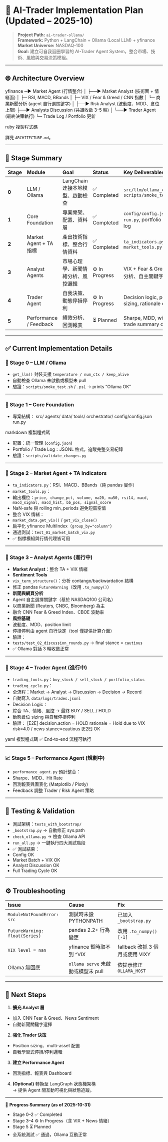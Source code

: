 # 🧠 AI-Trader Implementation Plan (Updated – 2025-10)

> **Project Path:** `ai-trader-ollama/`  
> **Framework:** Python + LangChain + Ollama (Local LLM) + yfinance  
> **Market Universe:** NASDAQ-100  
> **Goal:** 建立可自我迴圈學習的 AI-Trader Agent System，整合市場、技術、風險與交易決策模組。

---

## 🌐 Architecture Overview

yfinance ─► Market Agent (行情整合)
│
├──► Market Analyst (技術面 + 情緒面)
│ ├─ RSI, MACD, BBands
│ ├─ VIX / Fear & Greed / CNN 指數
│ └─ 商業新聞分析 (agent 自行選關鍵字)
│
├──► Risk Analyst (波動度、MDD、倉位上限)
├──► Analysts Discussion (共識收斂 3–5 輪)
│
└──► Trader Agent (最終決策執行)
└─ Trade Log / Portfolio 更新

ruby
複製程式碼

詳見 `ARCHITECTURE.md`。

---

## 🧩 Stage Summary

| Stage | Module | Goal | Status | Key Deliverables |
|:------|:--------|:------|:---------|:----------------|
| **0** | LLM / Ollama | LangChain 連接本地模型、啟動檢查 | ✅ Completed | `src/llm/ollama_client.py`, `scripts/smoke_test.sh` |
| **1** | Core Foundation | 專案骨架、配置、資料層 | ✅ Completed | `config/config.json`, `run.py`, portfolio / trade log |
| **2** | Market Agent + TA 指標 | 產出技術指標、整合行情資料 | ✅ Completed | `ta_indicators.py`, `market_tools.py` |
| **3** | Analyst Agents | 市場心理學、新聞情緒分析、風控邏輯 | ⚙️ In Progress | VIX + Fear & Greed + 新聞分析、自主關鍵字選擇 |
| **4** | Trader Agent | 自我決策、動態停損停利 | ⚙️ In Progress | Decision logic, position sizing, rationale output |
| **5** | Performance / Feedback | 績效分析、回測報表 | ⏳ Planned | Sharpe, MDD, win-rate, trade summary dashboard |

---

## ✅ Current Implementation Details

### 📘 Stage 0 – LLM / Ollama
- `get_llm()` 封裝支援 `temperature / num_ctx / keep_alive`
- 自動檢查 Ollama 未啟動或模型未 pull
- 驗證：`scripts/smoke_test.sh` / `.ps1` → prints “Ollama OK”

---

### 📗 Stage 1 – Core Foundation
- 專案結構：
src/
agents/
data/
tools/
orchestrator/
config/config.json
run.py

markdown
複製程式碼
- 配置：統一管理 (`config.json`)
- Portfolio / Trade Log：JSONL 格式，追蹤完整交易紀錄
- 驗證：`scripts/validate_changes.py`

---

### 📙 Stage 2 – Market Agent + TA Indicators
- `ta_indicators.py`：RSI、MACD、BBands（純 pandas 實作）
- `market_tools.py`：
- 輸出欄位：`price, change_pct, volume, ma20, ma50, rsi14, macd, macd_signal, macd_hist, bb_pos, signal_score`
- NaN-safe 與 rolling min_periods 避免短窗空值
- 整合 VIX 情緒：
- `market_data.get_vix()` / `get_vix_close()`  
- 扁平化 yfinance MultiIndex（`group_by="column"`）
- 通過測試：`test_01_market_batch_vix.py`
- ✅ 指標模組與行情代理皆可用

---

### 📒 Stage 3 – Analyst Agents (進行中)
- **Market Analyst**：整合 TA + VIX 情緒
- **Sentiment Tools**
- `vix_term_structure()`：分析 contango/backwardation 結構  
- 修正 pandas `FutureWarning`（改用 `.to_numpy()`）
- **新聞與網頁分析**
- Agent 自主選擇關鍵字（基於 NASDAQ100 公司名）
- 以商業新聞 (Reuters, CNBC, Bloomberg) 為主
- 融合 CNN Fear & Greed Index、CBOE 波動率
- **風控基礎**
- 波動度、MDD、position limit  
- 停損停利由 agent 自行決定（tool 僅提供計算介面）
- 驗證：
- `tests/test_02_discussion_rounds.py` → final stance = `cautious`
- ✅ Ollama 對話 3 輪收斂正常

---

### 📘 Stage 4 – Trader Agent (進行中)
- `trading_tools.py`：`buy_stock / sell_stock / portfolio_status`
- `trading_cycle.py`：
- 全流程：Market → Analyst → Discussion → Decision → Record
- 自動寫入 `data/logs/trades.jsonl`
- Decision Logic：
- 綜合 TA、情緒、風控 → 最終 BUY / SELL / HOLD
- 動態倉位 sizing 與自我停損停利
- 驗證：
[E2E] decision.action = HOLD
rationale = Hold due to VIX risk=4.0 / news stance=cautious
[E2E] OK

yaml
複製程式碼
✅ End-to-end 流程可執行

---

### 📈 Stage 5 – Performance Agent (規劃中)
- `performance_agent.py` 預計整合：
- Sharpe、MDD、Hit Rate
- 回測報表與圖表化 (Matplotlib / Plotly)
- Feedback 調整 Trader / Risk Agent 策略

---

## 🧪 Testing & Validation
- 測試架構：`tests_with_bootstrap/`
- `_bootstrap.py` → 自動修正 sys.path
- `check_ollama.py` → 檢查 Ollama API
- `run_all.py` → 一鍵執行四大測試階段
- ✅ 測試結果：
- Config OK  
- Market Batch + VIX OK  
- Analyst Discussion OK  
- Full Trading Cycle OK

---

## ⚙️ Troubleshooting

| Issue | Cause | Fix |
|:------|:------|:----|
| `ModuleNotFoundError: src` | 測試時未設 PYTHONPATH | 已加入 `_bootstrap.py` |
| `FutureWarning: float(Series)` | pandas 2.2+ 行為變更 | 改用 `.to_numpy()[-1]` |
| `VIX level = nan` | yfinance 暫時取不到 ^VIX | fallback 改抓 3 個月或使用 VIXY |
| Ollama 無回應 | `ollama serve` 未啟動或模型未 pull | 依提示修正 `OLLAMA_HOST` |

---

## 🚀 Next Steps

1. **擴充 Analyst 層**
 - 加入 CNN Fear & Greed、News Sentiment
 - 自動新聞關鍵字選擇
2. **強化 Trader 決策**
 - Position sizing、multi-asset 配置
 - 自我學習式停損/停利邏輯
3. **建立 Performance Agent**
 - 回測指標、報表與 Dashboard
4. **(Optional)** 轉換至 LangGraph 狀態機架構  
 → 提供 Agent 間互動可視化與狀態追蹤。

---

📅 **Progress Summary (as of 2025-10-31)**  
- Stage 0–2 ✅ Completed  
- Stage 3–4 ⚙️ In Progress（含 VIX + News 情緒）  
- Stage 5 ⏳ Planned  
- 全系統測試 ✅ 通過，Ollama 互動正常